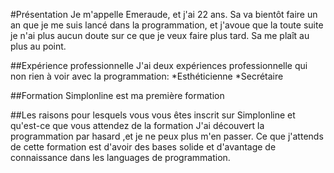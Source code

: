 #Présentation
Je m'appelle Emeraude, et j'ai 22 ans.
Sa va bientôt faire un an que je me suis lancé dans la programmation, et j'avoue que la toute suite je n'ai plus aucun doute sur ce que je veux faire plus tard.
Sa me plaît au plus au point.

##Expérience professionnelle
J'ai deux expériences professionnelle qui non rien à voir avec la programmation:
*Esthéticienne
*Secrétaire 

##Formation
Simplonline est ma première formation

##Les raisons pour lesquels vous vous êtes inscrit sur Simplonline et qu'est-ce que vous attendez de la formation
J'ai découvert la programmation par hasard ,et je ne peux plus m'en passer.
Ce que j'attends de cette formation est d'avoir des bases solide et d'avantage de connaissance dans les languages de programmation.

